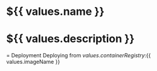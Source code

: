 # ${{ values.name }}

# ${{ values.description }}

= Deployment
Deploying from ${{ values.containerRegistry }}:${{ values.imageName }}
